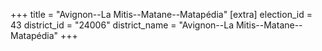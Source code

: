 +++
title = "Avignon--La Mitis--Matane--Matapédia"
[extra]
election_id = 43
district_id = "24006"
district_name = "Avignon--La Mitis--Matane--Matapédia"
+++
